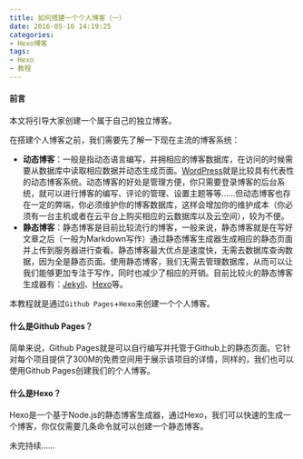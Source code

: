 ```yaml
---
title: 如何搭建一个个人博客（一）
date: 2016-05-16 14:19:25
categories:
- Hexo博客
tags:
- Hexo
- 教程
---
```


#### 前言

本文将引导大家创建一个属于自己的独立博客。

在搭建个人博客之前，我们需要先了解一下现在主流的博客系统：
- **动态博客**：一般是指动态语言编写，并拥相应的博客数据库，在访问的时候需要从数据库中读取相应数据并动态生成页面。[WordPress](https://zh-cn.wordpress.com/)就是比较具有代表性的动态博客系统。动态博客的好处是管理方便，你只需要登录博客的后台系统，就可以进行博客的编写、评论的管理、设置主题等等……但动态博客也存在一定的弊端，你必须维护你的博客数据库，这样会增加你的维护成本（你必须有一台主机或者在云平台上购买相应的云数据库以及云空间），较为不便。
- **静态博客**：静态博客是目前比较流行的博客，一般来说，静态博客就是在写好文章之后（一般为Markdown写作）通过静态博客生成器生成相应的静态页面并上传到服务器进行查看。静态博客最大优点是速度快，无需去数据库查询数据，因为全是静态页面。使用静态博客，我们无需去管理数据库，从而可以让我们能够更加专注于写作，同时也减少了相应的开销。目前比较火的静态博客生成器有：[Jekyll](https://jekyllrb.com/)、[Hexo](https://hexo.io/)等。

本教程就是通过`Github Pages`+`Hexo`来创建一个个人博客。

<!--more-->

#### 什么是Github Pages？

简单来说，Github Pages就是可以自行编写并托管于Github上的静态页面。它针对每个项目提供了300M的免费空间用于展示该项目的详情，同样的，我们也可以使用Github Pages创建我们的个人博客。

#### 什么是Hexo？

Hexo是一个基于Node.js的静态博客生成器，通过Hexo，我们可以快速的生成一个博客，你仅仅需要几条命令就可以创建一个静态博客。

未完持续……
